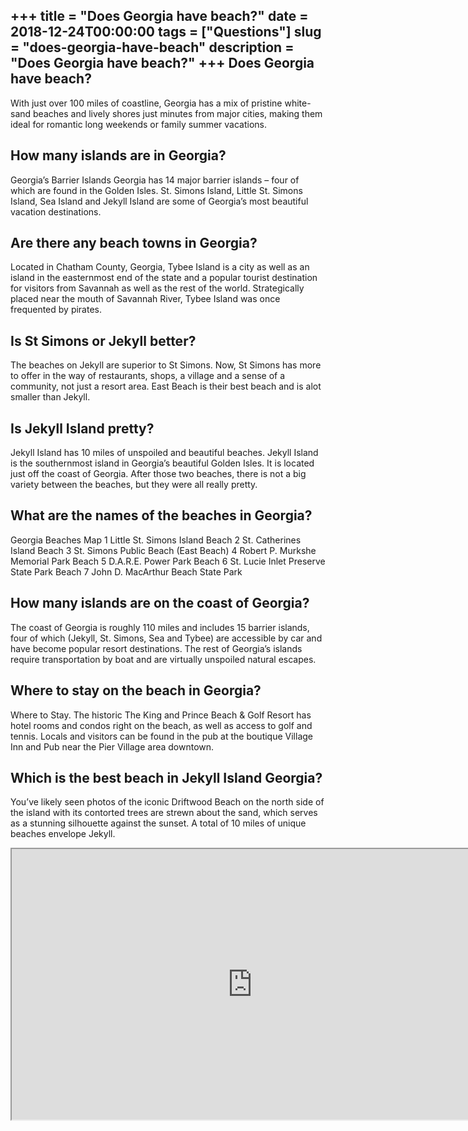 +++
title = "Does Georgia have beach?"
date = 2018-12-24T00:00:00
tags = ["Questions"]
slug = "does-georgia-have-beach"
description = "Does Georgia have beach?"
+++
Does Georgia have beach?
------------------------

With just over 100 miles of coastline, Georgia has a mix of pristine white-sand beaches and lively shores just minutes from major cities, making them ideal for romantic long weekends or family summer vacations.

How many islands are in Georgia?
--------------------------------

Georgia’s Barrier Islands Georgia has 14 major barrier islands – four of which are found in the Golden Isles. St. Simons Island, Little St. Simons Island, Sea Island and Jekyll Island are some of Georgia’s most beautiful vacation destinations.

Are there any beach towns in Georgia?
-------------------------------------

Located in Chatham County, Georgia, Tybee Island is a city as well as an island in the easternmost end of the state and a popular tourist destination for visitors from Savannah as well as the rest of the world. Strategically placed near the mouth of Savannah River, Tybee Island was once frequented by pirates.

Is St Simons or Jekyll better?
------------------------------

The beaches on Jekyll are superior to St Simons. Now, St Simons has more to offer in the way of restaurants, shops, a village and a sense of a community, not just a resort area. East Beach is their best beach and is alot smaller than Jekyll.

Is Jekyll Island pretty?
------------------------

Jekyll Island has 10 miles of unspoiled and beautiful beaches. Jekyll Island is the southernmost island in Georgia’s beautiful Golden Isles. It is located just off the coast of Georgia. After those two beaches, there is not a big variety between the beaches, but they were all really pretty.

What are the names of the beaches in Georgia?
---------------------------------------------

Georgia Beaches Map 1 Little St. Simons Island Beach 2 St. Catherines Island Beach 3 St. Simons Public Beach (East Beach) 4 Robert P. Murkshe Memorial Park Beach 5 D.A.R.E. Power Park Beach 6 St. Lucie Inlet Preserve State Park Beach 7 John D. MacArthur Beach State Park

How many islands are on the coast of Georgia?
---------------------------------------------

The coast of Georgia is roughly 110 miles and includes 15 barrier islands, four of which (Jekyll, St. Simons, Sea and Tybee) are accessible by car and have become popular resort destinations. The rest of Georgia’s islands require transportation by boat and are virtually unspoiled natural escapes.

Where to stay on the beach in Georgia?
--------------------------------------

Where to Stay. The historic The King and Prince Beach &amp; Golf Resort has hotel rooms and condos right on the beach, as well as access to golf and tennis. Locals and visitors can be found in the pub at the boutique Village Inn and Pub near the Pier Village area downtown.

Which is the best beach in Jekyll Island Georgia?
-------------------------------------------------

You’ve likely seen photos of the iconic Driftwood Beach on the north side of the island with its contorted trees are strewn about the sand, which serves as a stunning silhouette against the sunset. A total of 10 miles of unique beaches envelope Jekyll.

<iframe allow="accelerometer; autoplay; clipboard-write; encrypted-media; gyroscope; picture-in-picture" allowfullscreen="" class="__youtube_prefs__  epyt-is-override  no-lazyload" data-no-lazy="1" data-origheight="433" data-origwidth="770" data-skipgform_ajax_framebjll="" height="433" id="_ytid_17593" loading="lazy" src="https://www.youtube.com/embed/PjgSXMvFLa4?enablejsapi=1&autoplay=0&cc_load_policy=0&cc_lang_pref=&iv_load_policy=1&loop=0&modestbranding=0&rel=1&fs=1&playsinline=0&autohide=2&theme=dark&color=red&controls=1&" title="YouTube player" width="770"></iframe>